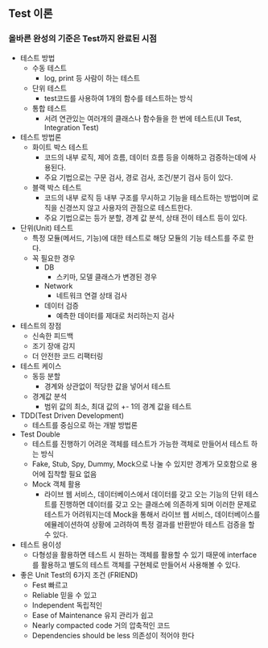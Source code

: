 ## Test 이론
### 올바른 완성의 기준은 Test까지 완료된 시점
- 테스트 방법
	- 수동 테스트
		- log, print 등 사람이 하는 테스트
	- 단위 테스트
		- test코드를 사용하여 1개의 함수를 테스트하는 방식
	- 통합 테스트
		- 서려 연관있는 여러개의 클래스나 함수들을 한 번에 테스트(UI Test, Integration Test)
- 테스트 방법론
	- 화이트 박스 테스트
		- 코드의 내부 로직, 제어 흐름, 데이터 흐름 등을 이해하고 검증하는데에 사용된다.
		- 주요 기법으로는 구문 검사, 경로 검사, 조건/분기 검사 등이 있다.
	- 블랙 박스 테스트
		- 코드의 내부 로직 등  내부 구조를 무시하고 기능을 테스트하는 방법이며 로직을 신경쓰지 않고 사용자의 관점으로 테스트한다.
		- 주요 기법으로는 등가 분할, 경계 값 분석, 상태 전이 테스트 등이 있다.
- 단위(Unit) 테스트
	- 특정 모듈(메서드, 기능)에 대한 테스트로 해당 모듈의 기능 테스트를 주로 한다.
	- 꼭 필요한 경우
		- DB
			- 스키마, 모델 클래스가 변경된 경우
		- Network
			- 네트워크 연결 상태 검사
		- 데이터 검증
			- 예측한 데이터를 제대로 처리하는지 검사
- 테스트의 장점
	- 신속한 피드백
	- 조기 장애 감지
	- 더 안전한 코드 리팩터링
- 테스트 케이스
	- 동등 분할
		- 경계와 상관없이 적당한 값을 넣어서 테스트
	- 경계값 분석
		- 범위 값의 최소, 최대 값의 +- 1의 경계 값을 테스트
- TDD(Test Driven Development)
	- 테스트를 중심으로 하는 개발 방법론
- Test Double
	- 테스트를 진행하기 어려운 객체를 테스트가 가능한 객체로 만들어서 테스트 하는 방식
	- Fake, Stub,  Spy, Dummy, Mock으로 나눌 수 있지만 경계가 모호함으로 용어에 집착할 필요 없음
	- Mock 객체 활용
		- 라이브 웹 서비스, 데이터베이스에서 데이터를 갖고 오는 기능의 단위 테스트를 진행하면 데이터를 갖고 오는 클래스에 의존하게 되며 이러한 문제로 테스트가 어려워지는데 Mock을 통해서 라이브 웹 서비스, 데이터베이스를 에뮬레이션하여 상황에 고려하여 특정 결과를 반환받아 테스트 검증을 할 수 있다.
- 테스트 용이성
	- 다형성을 활용하면 테스트 시 원하는 객체를 활용할 수 있기 때문에 interface를 활용하고 별도의 테스트 객체를 구현체로 만들어서 사용해볼 수 있다.
- 좋은 Unit Test의 6가지 조건 (FRIEND)
	- Fest 빠르고
	- Reliable 믿을 수 있고
	- Independent 독립적인
	- Ease of Maintenance 유지 관리가 쉽고
	- Nearly compacted code 거의 압축적인 코드
	- Dependencies should be less 의존성이 적어야 한다